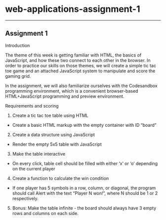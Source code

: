 # web-applications-assignment-1

---

## Assignment 1

Introduction

The theme of this week is getting familiar with HTML, the basics of JavaScript, and how these two connect to each other in the browser. In order to practice our skills on those themes, we will create a simple tic tac toe game and an attached JavaScript system to manipulate and score the gaming grid.

In the assignment, we will also familiarize ourselves with the Codesandbox programming environment, which is a convenient browser-based HTML+JavaScript programming and preview environment.

Requirements and scoring

1. Create a tic tac toe table using HTML

- Create a basic HTML markup with the empty container with ID “board”

2. Create a data structure using JavaScript

- Render the empty 5x5 table with JavaScript

3. Make the table interactive

- On every click, table cell should be filled with either ‘x’ or ‘o’ depending on the current player

4. Create a function to calculate the win condition

- If one player has 5 symbols in a row, column, or diagonal, the program should call Alert with the text “Player N won!”, where N should be 1 or 2 respectively.

5. Bonus: Make the table infinite - the board should always have 3 empty rows and columns on each side.
